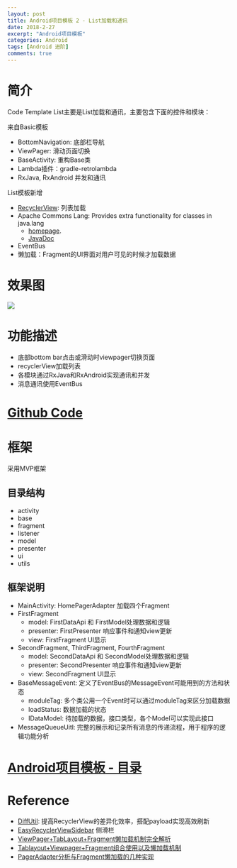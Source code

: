 ```yaml
---
layout: post
title: Android项目模板 2 - List加载和通讯
date: 2018-2-27
excerpt: "Android项目模板"
categories: Android
tags: [Android 进阶]
comments: true
---
```



# 简介

Code Template List主要是List加载和通讯，主要包含下面的控件和模块：

来自Basic模板

- BottomNavigation: 底部栏导航
- ViewPager: 滑动页面切换
- BaseActivity: 重构Base类
- Lambda插件：gradle-retrolambda
- RxJava, RxAndroid 并发和通讯

List模板新增  

- [RecyclerView](http://vivianking6855.github.io/2016/12/29/Android-RecyclerView/): 列表加载
- Apache Commons Lang: Provides extra functionality for classes in java.lang
    - [homepage](https://commons.apache.org/proper/commons-lang).
    - [JavaDoc](https://commons.apache.org/proper/commons-lang/javadocs/api-release)  
- EventBus
- 懒加载：Fragment的UI界面对用户可见的时候才加载数据


# 效果图

![](https://i.imgur.com/sL73hvO.png)

# 功能描述

- 底部bottom bar点击或滑动时viewpager切换页面
- recyclerView加载列表
- 各模块通过RxJava和RxAndroid实现通讯和并发
- 消息通讯使用EventBus

# [Github Code](https://github.com/vivianking6855/android-advanced/tree/master/Template)

# 框架

采用MVP框架

## 目录结构

- activity
- base
- fragment
- listener
- model
- presenter
- ui
- utils

## 框架说明

- MainActivity: HomePagerAdapter 加载四个Fragment
- FirstFragment
    - model: FirstDataApi 和 FirstModel处理数据和逻辑
    - presenter: FirstPresenter 响应事件和通知view更新
    - view: FirstFragment UI显示
- SecondFragment, ThirdFragment, FourthFragment
    - model: SecondDataApi 和 SecondModel处理数据和逻辑
    - presenter: SecondPresenter 响应事件和通知view更新
    - view: SecondFragment UI显示
- BaseMessageEvent: 定义了EventBus的MessageEvent可能用到的方法和状态
    - moduleTag: 多个类公用一个Event时可以通过moduleTag来区分加载数据
    - loadStatus: 数据加载的状态
    - IDataModel: 待加载的数据，接口类型，各个Model可以实现此接口
- MessageQueueUitl: 完整的展示和记录所有消息的传递流程，用于程序的逻辑功能分析


# [Android项目模板 - 目录](http://vivianking6855.github.io/2018/02/28/Template-Index/)


# Reference

- [DiffUtil](http://blog.csdn.net/zxt0601/article/details/52562770):  提高RecyclerView的差异化效率，搭配payload实现高效刷新
- [EasyRecyclerViewSidebar](https://github.com/CaMnter/EasyRecyclerViewSidebar) 侧滑栏 
- [ViewPager+TabLayout+Fragment懒加载机制完全解析]( https://www.aliyun.com/jiaocheng/22714.html)
- [Tablayout+Viewpager+Fragment组合使用以及懒加载机制](http://blog.csdn.net/qq_26936889/article/details/52680261)
- [PagerAdapter分析与Fragment懒加载的几种实现](https://www.jianshu.com/p/9eb1c379f3e7)